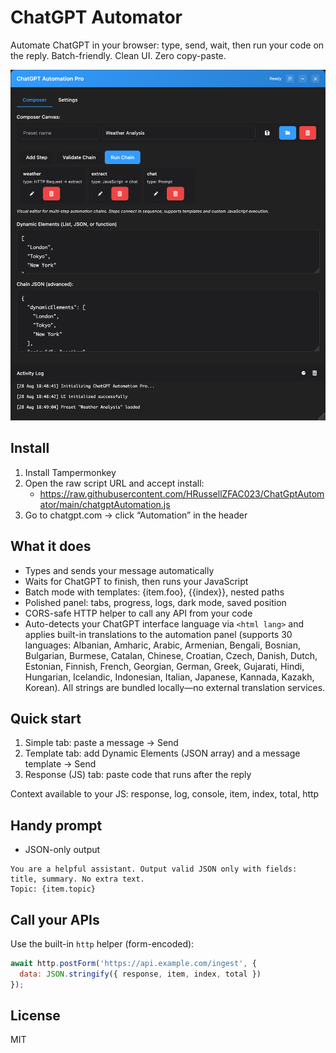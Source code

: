 # ChatGPT Automator

Automate ChatGPT in your browser: type, send, wait, then run your code on the reply. Batch-friendly. Clean UI. Zero copy-paste.

![alt text](image.png)

## Install
1) Install Tampermonkey
2) Open the raw script URL and accept install:
   - https://raw.githubusercontent.com/HRussellZFAC023/ChatGptAutomator/main/chatgptAutomation.js
3) Go to chatgpt.com → click “Automation” in the header

## What it does
- Types and sends your message automatically
- Waits for ChatGPT to finish, then runs your JavaScript
- Batch mode with templates: {item.foo}, {{index}}, nested paths
- Polished panel: tabs, progress, logs, dark mode, saved position
- CORS-safe HTTP helper to call any API from your code
- Auto-detects your ChatGPT interface language via `<html lang>` and applies built-in translations to the automation panel (supports 30 languages: Albanian, Amharic, Arabic, Armenian, Bengali, Bosnian, Bulgarian, Burmese, Catalan, Chinese, Croatian, Czech, Danish, Dutch, Estonian, Finnish, French, Georgian, German, Greek, Gujarati, Hindi, Hungarian, Icelandic, Indonesian, Italian, Japanese, Kannada, Kazakh, Korean). All strings are bundled locally—no external translation services.

## Quick start
1) Simple tab: paste a message → Send
2) Template tab: add Dynamic Elements (JSON array) and a message template → Send
3) Response (JS) tab: paste code that runs after the reply

Context available to your JS: response, log, console, item, index, total, http

## Handy prompt
- JSON-only output
```
You are a helpful assistant. Output valid JSON only with fields: title, summary. No extra text.
Topic: {item.topic}
```

## Call your APIs
Use the built-in `http` helper (form-encoded):
```js
await http.postForm('https://api.example.com/ingest', {
  data: JSON.stringify({ response, item, index, total })
});
```
## License
MIT
